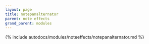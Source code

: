 ```yaml
---
layout: page
title: notepanalternator
parent: note effects
grand_parent: modules
---
```


{% include autodocs/modules/noteeffects/notepanalternator.md %}
